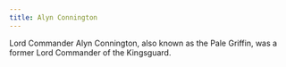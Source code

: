 ```yaml
---
title: Alyn Connington
---
```


Lord Commander Alyn Connington, also known as the Pale Griffin, was a former Lord Commander of the Kingsguard.


